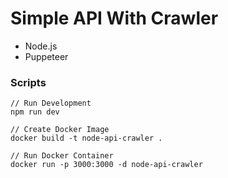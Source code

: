 # Simple API With Crawler

- Node.js
- Puppeteer

### Scripts

```
// Run Development
npm run dev

// Create Docker Image
docker build -t node-api-crawler .

// Run Docker Container
docker run -p 3000:3000 -d node-api-crawler
```
